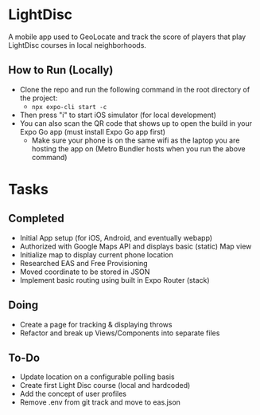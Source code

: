 # LightDisc
A mobile app used to GeoLocate and track the score of players that play LightDisc courses in local neighborhoods.

## How to Run (Locally)
* Clone the repo and run the following command in the root directory of the project:
    * `npx expo-cli start -c`
* Then press "i" to start iOS simulator (for local development)
* You can also scan the QR code that shows up to open the build in your Expo Go app (must install Expo Go app first)
    * Make sure your phone is on the same wifi as the laptop you are hosting the app on (Metro Bundler hosts when you run the above command)

# Tasks

## Completed
* Initial App setup (for iOS, Android, and eventually webapp)
* Authorized with Google Maps API and displays basic (static) Map view
* Initialize map to display current phone location
* Researched EAS and Free Provisioning
* Moved coordinate to be stored in JSON
* Implement basic routing using built in Expo Router (stack)

## Doing
* Create a page for tracking & displaying throws
* Refactor and break up Views/Components into separate files
  
## To-Do
* Update location on a configurable polling basis
* Create first Light Disc course (local and hardcoded)
* Add the concept of user profiles
* Remove .env from git track and move to eas.json
